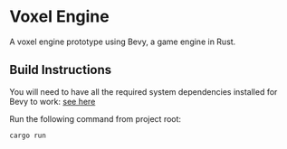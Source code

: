 # Voxel Engine

A voxel engine prototype using Bevy, a game engine in Rust.

## Build Instructions

You will need to have all the required system dependencies installed for Bevy to work: [see here](https://bevyengine.org/learn/book/getting-started/setup/#install-os-dependencies)

Run the following command from project root:

```
cargo run
```
